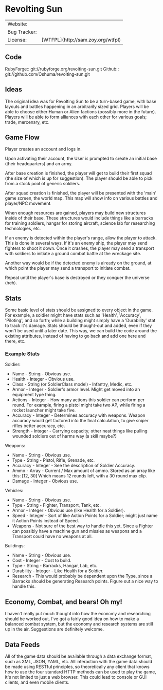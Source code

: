 # Revolting Sun

<table>
	<tr>
		<td>Website:</td>
		<td><http://revolting-sun.rubyforge.org/></td>
	</tr>
	<tr>
		<td>Bug Tracker:</td>
		<td><http://rubyforge.org/tracker/?group_id=6101></td>
	</tr>
	<tr>
		<td>License:</td>
		<td>[WTFPL](http://sam.zoy.org/wtfpl)</td>
	</tr>
<table>

## Code
RubyForge:: git://rubyforge.org/revolting-sun.git
Github:: git://github.com/Oshuma/revolting-sun.git


## Ideas

The original idea was for Revolting Sun to be a turn-based game, with base layouts
and battles happening in an arbitrarily sized grid.  Players will be able to
choose either Human or Alien factions (possibly more in the future).  Players
will be able to form alliances with each other for various goals; trade,
mercenary, etc.


## Game Flow

Player creates an account and logs in.

Upon activating their account, the User is prompted to create an initial
base (their headquarters) and an army.

After base creation is finished, the player will get to build their first
squad (the size of which is up for suggestion).  The player should be able
to pick from a stock pool of generic soldiers.

After squad creation is finished, the player will be presented with the
'main' game screen, the world map.  This map will show info on various battles
and player/NPC movement.

When enough resources are gained, players may build new structures inside
of their base.  These structures would include things like a barracks for
training soldiers, hangar for storing aircraft, science lab for researching
technologies, etc.

If an enemy is detected within the player's range, allow the player to attack.
This is done in several ways.  If it's an enemy ship, the player may send
fighters to shoot it down.  Once it crashes, the player may send a transport
with soldiers to initiate a ground combat battle at the wreckage site.

Another way would be if the detected enemy is already on the ground, at which
point the player may send a transport to initiate combat.

Repeat until the player's base is destroyed or they conquer the universe (heh).


## Stats

Some basic level of stats should be assigned to every object in the game.  For
example, a soldier might have stats such as 'Health', 'Accuracy', 'Piloting',
and so forth; while a building might simply have a 'Durability' stat to track
it's damage.  Stats should be thought-out and added, even if they won't be used
until a later date.  This way, we can build the code around the existing
attributes, instead of having to go back and add one here and there, etc.


### Example Stats

Soldier:
* Name - String - Obvious use.
* Health - Integer - Obvious use.
* Class - String (or SoldierClass model) - Infantry, Medic, etc.
* Armor - Integer - Soldier's armor level.  Might get moved into an equipment type thing.
* Actions - Integer - How many actions this soldier can perform per round.  For example, firing a pistol might take two AP, while firing a rocket launcher might take five.
* Accuracy - Integer - Determines accuracy with weapons.  Weapon accuracy would get factored into the final calculation, to give sniper rifles better accuracy, etc.
* Strength - Integer - Carrying capacity; other neat things like pulling wounded soldiers out of harms way (a skill maybe?)

Weapons:
* Name - String - Obvious use.
* Type - String - Pistol, Rifle, Grenade, etc.
* Accuracy - Integer - See the description of Soldier Accuracy.
* Ammo - Array - Current / Max amount of ammo.  Stored as an array like this: [12, 30]  Which means 12 rounds left, with a 30 round max clip.
* Damage - Integer - Obvious use.

Vehicles:
* Name - String - Obvious use.
* Type - String - Fighter, Transport, Tank, etc.
* Armor - Integer - Obvious use (like Health for a Soldier).
* Speed - Integer - Sort of like Action Points for a Soldier; might just name it Action Points instead of Speed.
* Weapons - Not sure of the best way to handle this yet.  Since a Fighter can possibly have a machine gun and missles as weapons and a Transport could have no weapons at all.

Buildings:
* Name - String - Obvious use.
* Cost - Integer - Cost to build.
* Type - String - Barracks, Hangar, Lab, etc.
* Durability - Integer - Like Health for a Soldier.
* Research - This would probably be dependent upon the Type, since a Barracks should be generating Research points.  Figure out a nice way to handle this.


## Economy, Combat, and bears! Oh my!

I haven't really put much thought into how the economy and researching should
be worked out.  I've got a fairly good idea on how to make a balanced combat
system, but the economy and research systems are still up in the air.
Suggestions are definitely welcome.


## Data Feeds

All of the game data should be available through a data exchange format,
such as XML, JSON, YAML, etc.  All interaction with the game data should
be made using RESTful principles, so theoretically any client that knows
how to use the four standard HTTP methods can be used to play the game,
it's not limited to just a web browser.  This could lead to console or GUI
clients, and even mobile clients.
